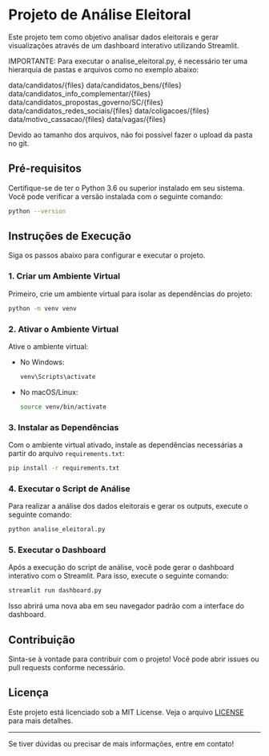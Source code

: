 # Projeto de Análise Eleitoral

Este projeto tem como objetivo analisar dados eleitorais e gerar visualizações através de um dashboard interativo utilizando Streamlit.

IMPORTANTE: Para executar o analise_eleitoral.py, é necessário ter uma hierarquia de pastas e arquivos como no exemplo abaixo:

data/candidatos/{files}
data/candidatos_bens/{files}
data/candidatos_info_complementar/{files}
data/candidatos_propostas_governo/SC/{files}
data/candidatos_redes_sociais/{files}
data/coligacoes/{files}
data/motivo_cassacao/{files}
data/vagas/{files}

Devido ao tamanho dos arquivos, não foi possível fazer o upload da pasta no git.

## Pré-requisitos

Certifique-se de ter o Python 3.6 ou superior instalado em seu sistema. Você pode verificar a versão instalada com o seguinte comando:

```bash
python --version
```

## Instruções de Execução

Siga os passos abaixo para configurar e executar o projeto.

### 1. Criar um Ambiente Virtual

Primeiro, crie um ambiente virtual para isolar as dependências do projeto:

```bash
python -m venv venv
```

### 2. Ativar o Ambiente Virtual

Ative o ambiente virtual:

- No Windows:

  ```bash
  venv\Scripts\activate
  ```

- No macOS/Linux:

  ```bash
  source venv/bin/activate
  ```

### 3. Instalar as Dependências

Com o ambiente virtual ativado, instale as dependências necessárias a partir do arquivo `requirements.txt`:

```bash
pip install -r requirements.txt
```

### 4. Executar o Script de Análise

Para realizar a análise dos dados eleitorais e gerar os outputs, execute o seguinte comando:

```bash
python analise_eleitoral.py
```

### 5. Executar o Dashboard

Após a execução do script de análise, você pode gerar o dashboard interativo com o Streamlit. Para isso, execute o seguinte comando:

```bash
streamlit run dashboard.py
```

Isso abrirá uma nova aba em seu navegador padrão com a interface do dashboard.

## Contribuição

Sinta-se à vontade para contribuir com o projeto! Você pode abrir issues ou pull requests conforme necessário.

## Licença

Este projeto está licenciado sob a MIT License. Veja o arquivo [LICENSE](LICENSE) para mais detalhes.

---

Se tiver dúvidas ou precisar de mais informações, entre em contato!